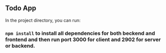 <!-- @format -->

## Todo App

In the project directory, you can run:

### `npm install` to install all dependencies for both beckend and frontend and then run port 3000 for client and 2902 for server or backend.
